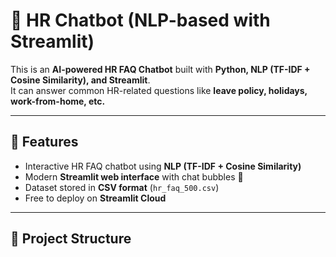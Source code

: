 # 🤖 HR Chatbot (NLP-based with Streamlit)

This is an **AI-powered HR FAQ Chatbot** built with **Python, NLP (TF-IDF + Cosine Similarity), and Streamlit**.  
It can answer common HR-related questions like **leave policy, holidays, work-from-home, etc.**  

---

## 🚀 Features
- Interactive HR FAQ chatbot using **NLP (TF-IDF + Cosine Similarity)**
- Modern **Streamlit web interface** with chat bubbles 💬
- Dataset stored in **CSV format** (`hr_faq_500.csv`)
- Free to deploy on **Streamlit Cloud**

---

## 📂 Project Structure

